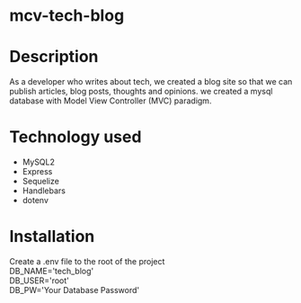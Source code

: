 # mcv-tech-blog

# Description 
As a developer who writes about tech,
we created a blog site
so that we can publish articles, blog posts, thoughts and opinions.
we created a mysql database with Model View Controller (MVC) paradigm. 

# Technology used 
* MySQL2
* Express
* Sequelize
* Handlebars 
* dotenv

# Installation 

Create a .env file to the root of the project <br /> 
DB_NAME='tech_blog' <br />
DB_USER='root' <br /> 
DB_PW='Your Database Password' <br /> 
